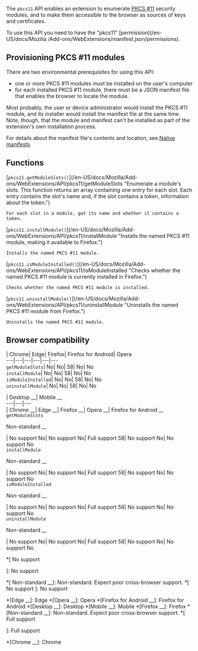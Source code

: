 The `pkcs11` API enables an extension to enumerate [PKCS
#11](https://en.wikipedia.org/wiki/PKCS_11) security modules, and to make them
accessible to the browser as sources of keys and certificates.

To use this API you need to have the "pkcs11" [permission](/en-US/docs/Mozilla
/Add-ons/WebExtensions/manifest.json/permissions).

## Provisioning PKCS #11 modules

There are two environmental prerequisites for using this API:

  * one or more PKCS #11 modules must be installed on the user's computer
  * for each installed PKCS #11 module, there must be a JSON manifest file that enables the browser to locate the module.

Most probably, the user or device administrator would install the PKCS #11
module, and its installer would install the manifest file at the same time.
Note, though, that the module and manifest can't be installed as part of the
extension's own installation process.

For details about the manifest file's contents and location, see [Native
manifests](/en-US/docs/Mozilla/Add-ons/WebExtensions/Native_manifests).

## Functions

[`pkcs11.getModuleSlots()`](/en-US/docs/Mozilla/Add-
ons/WebExtensions/API/pkcs11/getModuleSlots "Enumerate a module's slots. This
function returns an array containing one entry for each slot. Each entry
contains the slot's name and, if the slot contains a token, information about
the token.")

    For each slot in a module, get its name and whether it contains a token.
[`pkcs11.installModule()`](/en-US/docs/Mozilla/Add-
ons/WebExtensions/API/pkcs11/installModule "Installs the named PKCS #11
module, making it available to Firefox.")

    Installs the named PKCS #11 module.
[`pkcs11.isModuleInstalled()`](/en-US/docs/Mozilla/Add-
ons/WebExtensions/API/pkcs11/isModuleInstalled "Checks whether the named PKCS
#11 module is currently installed in Firefox.")

    Checks whether the named PKCS #11 module is installed.
[`pkcs11.uninstallModule()`](/en-US/docs/Mozilla/Add-
ons/WebExtensions/API/pkcs11/uninstallModule "Uninstalls the named PKCS #11
module from Firefox.")

    Uninstalls the named PKCS #11 module.

## Browser compatibility

| Chrome| Edge| Firefox| Firefox for Android| Opera  
---|---|---|---|---|---  
`getModuleSlots`|  No|  No| 58|  No|  No  
`installModule`|  No|  No| 58|  No|  No  
`isModuleInstalled`|  No|  No| 58|  No|  No  
`uninstallModule`|  No|  No| 58|  No|  No  
  
| Desktop __| Mobile __  
---|---|---  
| Chrome __| Edge __| Firefox __| Opera __| Firefox for Android __  
`getModuleSlots`

Non-standard __

|  No support No|  No support No|  Full support 58|  No support No|  No
support No  
`installModule`

Non-standard __

|  No support No|  No support No|  Full support 58|  No support No|  No
support No  
`isModuleInstalled`

Non-standard __

|  No support No|  No support No|  Full support 58|  No support No|  No
support No  
`uninstallModule`

Non-standard __

|  No support No|  No support No|  Full support 58|  No support No|  No
support No

  *[
No support

]: No support

  *[ Non-standard __]: Non-standard. Expect poor cross-browser support.
  *[ No support
]: No support

  *[Edge __]: Edge
  *[Opera __]: Opera
  *[Firefox for Android __]: Firefox for Android
  *[Desktop __]: Desktop
  *[Mobile __]: Mobile
  *[Firefox __]: Firefox
  *[Non-standard __]: Non-standard. Expect poor cross-browser support.
  *[
Full support

]: Full support

  *[Chrome __]: Chrome

